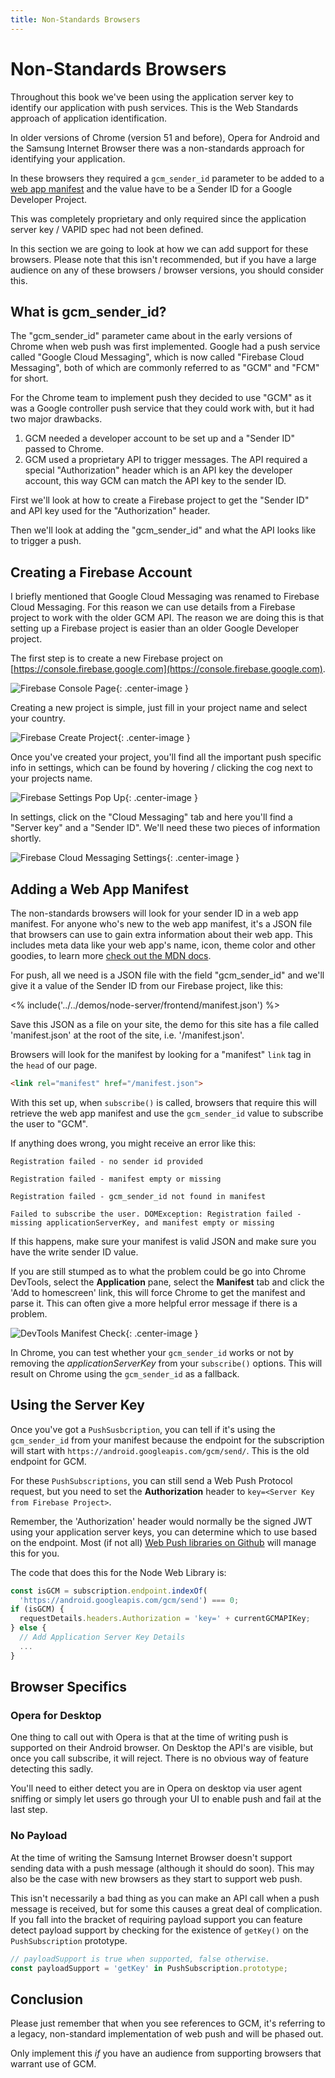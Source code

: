 ```yaml
---
title: Non-Standards Browsers
---
```

# Non-Standards Browsers

Throughout this book we've been using the application server key to identify our application with push services. This is the Web Standards approach of application identification.

In older versions of Chrome (version 51 and before), Opera for Android and the Samsung Internet Browser there was a non-standards approach for identifying your application.

In these browsers they required a `gcm_sender_id` parameter to be added to a [web app manifest](https://developer.mozilla.org/en-US/docs/Web/Manifest) and the value have to be a Sender ID for a Google Developer Project.

This was completely proprietary and only required since the application server key / VAPID spec had not been defined.

In this section we are going to look at how we can add support for these browsers. Please note that this isn't recommended, but if you have a large audience on any of these browsers / browser versions, you should consider this.

## What is gcm_sender_id?

The "gcm_sender_id" parameter came about in the early versions of Chrome
when web push was first implemented. Google had a push service called "Google
Cloud Messaging", which is now called "Firebase Cloud Messaging", both of which
are commonly referred to as "GCM" and "FCM" for short.

For the Chrome team to implement push they decided to use "GCM" as it was a Google controller push service that they could work with, but it had
two major drawbacks.

1. GCM needed a developer account to be set up and a "Sender ID" passed to
Chrome.
1. GCM used a proprietary API to trigger messages. The API required a special "Authorization" header which is an API key the developer account, this way GCM can match the API key to the sender ID.

First we'll look at how to create a Firebase project to get the
"Sender ID" and API key used for the "Authorization" header.

Then we'll look at adding the "gcm_sender_id" and what the API looks like to trigger a push.

## Creating a Firebase Account

I briefly mentioned that Google Cloud Messaging was renamed to Firebase
Cloud Messaging. For this reason we can use details from a Firebase project to work with the older GCM API. The reason we are doing this is that setting up a Firebase project is easier than an older Google Developer project.

The first step is to create a new Firebase project on [https://console.firebase.google.com](https://console.firebase.google.com).

![Firebase Console Page](/images/firebase-setup/01-firebase-console.png){: .center-image }

Creating a new project is simple, just fill in your project name and select
your country.

![Firebase Create Project](/images/firebase-setup/02-firebase-create-project.png){: .center-image }

Once you've created your project, you'll find all the important push specific
info in settings, which can be found by hovering / clicking the cog next
to your projects name.

![Firebase Settings Pop Up](/images/firebase-setup/05-firebase-project-settings-pop-up-highlight.png){: .center-image }

In settings, click on the "Cloud Messaging" tab and here you'll find a "Server
key" and a "Sender ID". We'll need these two pieces of information shortly.

![Firebase Cloud Messaging Settings](/images/firebase-setup/07-firebase-cloud-settings.png){: .center-image }

## Adding a Web App Manifest

The non-standards browsers will look for your sender ID in a web app manifest. For anyone who's new to the web app manifest, it's a  JSON file that browsers can use to gain extra information about their web app. This includes meta data like your web app's name, icon, theme color and other goodies, to learn more [check out the MDN docs](https://developer.mozilla.org/en-US/docs/Web/Manifest).

For push, all we need is a JSON file with the field "gcm_sender_id" and we'll give it a value of the Sender ID from our Firebase project, like this:

<% include('../../demos/node-server/frontend/manifest.json') %>

Save this JSON as a file on your site, the demo for this site has a file
called 'manifest.json' at the root of the site, i.e. '/manifest.json'.

Browsers will look for the manifest by looking for a "manifest" `link` tag in the `head` of our page.

```html
<link rel="manifest" href="/manifest.json">
```

With this set up, when `subscribe()` is called, browsers that require this will retrieve the web app manifest and use the `gcm_sender_id` value to subscribe the user to "GCM".

If anything does wrong, you might receive an error like this:

```
Registration failed - no sender id provided
```

```
Registration failed - manifest empty or missing
```

```
Registration failed - gcm_sender_id not found in manifest
```

```
Failed to subscribe the user. DOMException: Registration failed - missing applicationServerKey, and manifest empty or missing
```

If this happens, make sure your manifest is valid JSON and make sure you have the write sender ID value.

If you are still stumped as to what the problem could be go into Chrome DevTools, select the **Application** pane, select the **Manifest** tab and click the 'Add to homescreen' link, this will force Chrome to get the manifest and parse it. This can often give a more helpful error message if there is a problem.

![DevTools Manifest Check](/images/devtools/manifest-check.png){: .center-image }

In Chrome, you can test whether your `gcm_sender_id` works or not by removing the *applicationServerKey* from your `subscribe()` options. This will result on Chrome using the `gcm_sender_id` as a fallback.

## Using the Server Key

Once you've got a `PushSusbcription`, you can tell if it's using the
`gcm_sender_id` from your manifest because the endpoint for the subscription
will start with `https://android.googleapis.com/gcm/send/`. This is the old endpoint for GCM.

For these `PushSubscriptions`, you can still send a Web Push Protocol request,
but you need to set the **Authorization** header to `key=<Server Key from Firebase Project>`.

Remember, the 'Authorization' header would normally be the signed JWT using your application server keys, you can determine which to use based on the endpoint. Most (if not all) [Web Push libraries on Github](https://github.com/web-push-libs/) will manage this for you.

The code that does this for the Node Web Library is:

```javascript
const isGCM = subscription.endpoint.indexOf(
  'https://android.googleapis.com/gcm/send') === 0;
if (isGCM) {
  requestDetails.headers.Authorization = 'key=' + currentGCMAPIKey;
} else {
  // Add Application Server Key Details
  ...
}
```

## Browser Specifics

### Opera for Desktop

One thing to call out with Opera is that at the time of writing push is supported on their Android browser. On Desktop the API's are visible, but once you call subscribe, it will reject. There is no obvious way of feature detecting this sadly.

You'll need to either detect you are in Opera on desktop via user agent sniffing or simply let users go through your UI to enable push and fail at the last step.

### No Payload

At the time of writing the Samsung Internet Browser doesn't support
sending data with a push message (although it should do soon). This may also
be the case with new browsers as they start to support web push.

This isn't necessarily a bad thing as you can make an API call when
a push message is received, but for some this causes a great deal of
complication. If you fall into the bracket of requiring payload support you
can feature detect payload support by checking for the existence of `getKey()` on the `PushSubscription` prototype.

```javascript
// payloadSupport is true when supported, false otherwise.
const payloadSupport = 'getKey' in PushSubscription.prototype;
```

## Conclusion

Please just remember that when you see references to GCM, it's referring to a legacy, non-standard implementation of web push and will be phased out.

Only implement this *if* you have an audience from supporting browsers that warrant use of GCM.
